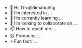 - 👋 Hi, I’m @dimabuhtig
- 👀 I’m interested in ...
- 🌱 I’m currently learning ...
- 💞️ I’m looking to collaborate on ...
- 📫 How to reach me ...
- 😄 Pronouns: ...
- ⚡ Fun fact: ...

<!---
dimabuhtig/dimabuhtig is a ✨ special ✨ repository because its `README.md` (this file) appears on your GitHub profile.
You can click the Preview link to take a look at your changes.
--->

